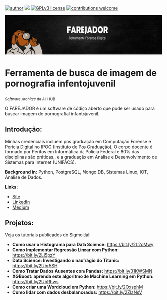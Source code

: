 [![author](https://img.shields.io/badge/author-andersonsantana-red.svg)](https://www.linkedin.com/in/anderson-santana-53a51a69) [![](https://img.shields.io/badge/python-3.7+-blue.svg)](https://www.python.org/downloads/release/python-365/) [![GPLv3 license](https://img.shields.io/badge/License-GPLv3-blue.svg)](http://perso.crans.org/besson/LICENSE.html) [![contributions welcome](https://img.shields.io/badge/contributions-welcome-brightgreen.svg?style=flat)](https://github.com/andersonandroid)

<p align="center">
  <img src="banner.png" >
</p>

# Ferramenta de busca de imagem de pornografia infentojuvenil
<sub>*Software Architec* da AI-HUB</sub>

O FAREJADOR é um software de código aberto que pode ser usado para buscar imagem de pornografial infantojuvenil.

## Introdução:

Minhas credenciais incluem pos graduação em Computação Forense e Perícia Digital no IPOG (Instituto de Pos Graduação), O corpo docente é formado por Peritos em Informática da Polícia Federal e 80% das disciplinas são práticas., e a graduação em Análise e Desenvolvimento de Sistemas para Internet (UNIFACS).

**Background in:** Python, PostgreSQL, Mongo DB, Sistemas Linux, IOT, Análise de Dados.

**Links:**
* [Site](https://www.andersonsantanadev.com/i)
* [LinkedIn](https://www.linkedin.com/in/anderson-santana-53a51a69)
* [Medium](https://www.medium.com)


## Projetos:
Veja os tutoriais publicados do Sigmoidal:

* **Como usar o Histograma para Data Science:** https://bit.ly/2L2cMwy
* **Como Implementar Regressão Linear com Python:** https://bit.ly/2Li5pzY
* **Data Science: Investigando o naufrágio do Titanic:** https://bit.ly/2Ubr5SH
* **Como Tratar Dados Ausentes com Pandas:** https://bit.ly/31KWSMN
* **XGBoost: aprenda este algoritmo de Machine Learning em Python:** https://bit.ly/2UbRhws
* **Como criar uma Wordcloud em Python:** https://bit.ly/2OxsphM
* **Como lidar com dados desbalanceados:** https://bit.ly/2ZlaNsV
